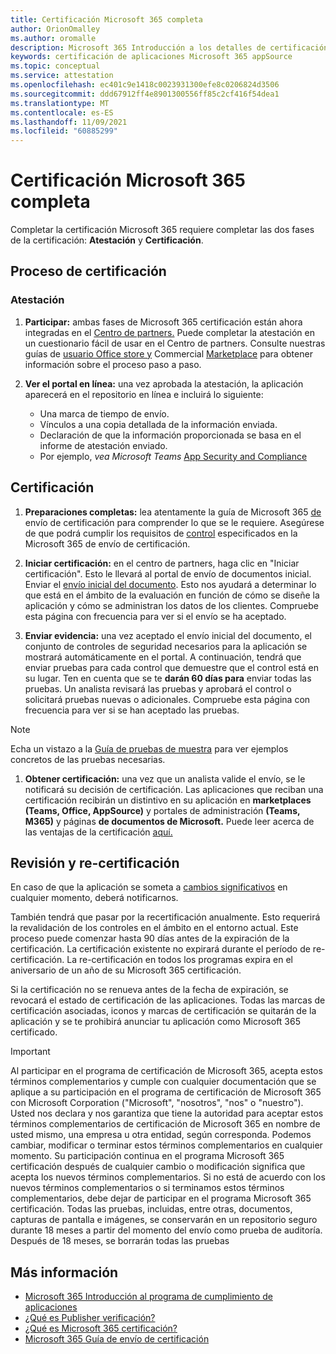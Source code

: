 ```yaml
---
title: Certificación Microsoft 365 completa
author: OrionOmalley
ms.author: oromalle
description: Microsoft 365 Introducción a los detalles de certificación
keywords: certificación de aplicaciones Microsoft 365 appSource
ms.topic: conceptual
ms.service: attestation
ms.openlocfilehash: ec401c9e1418c0023931300efe8c0206824d3506
ms.sourcegitcommit: ddd67912ff4e8901300556ff85c2cf416f54dea1
ms.translationtype: MT
ms.contentlocale: es-ES
ms.lasthandoff: 11/09/2021
ms.locfileid: "60885299"
---
```

# <a name="complete-microsoft-365-certification"></a>Certificación Microsoft 365 completa

Completar la certificación Microsoft 365 requiere completar las dos fases de la certificación: **Atestación** y **Certificación**.


## <a name="certification-process"></a>Proceso de certificación

### <a name="attestation"></a>Atestación

1. **Participar:** ambas fases de Microsoft 365 certificación están ahora integradas en el [Centro de partners.](https://partner.microsoft.com) Puede completar la atestación en un cuestionario fácil de usar en el Centro de partners. Consulte nuestras guías de [usuario Office store y](https://docs.microsoft.com/microsoft-365-app-certification/docs/userguide) Commercial [Marketplace](https://docs.microsoft.com/en-us/microsoft-365-app-certification/docs/saasuserguide) para obtener información sobre el proceso paso a paso.

1. **Ver el portal en línea:** una vez aprobada la atestación, la aplicación aparecerá en el repositorio en línea e incluirá lo siguiente:
   - Una marca de tiempo de envío.
   - Vínculos a una copia detallada de la información enviada.
   - Declaración de que la información proporcionada se basa en el informe de atestación enviado.
   - Por ejemplo, *vea Microsoft Teams* [App Security and Compliance](../teams/teams-apps.md)


## <a name="certification"></a>Certificación

1. **Preparaciones completas:** lea atentamente la guía de Microsoft 365 [de](https://docs.microsoft.com/microsoft-365-app-certification/docs/certification-submission-guide) envío de certificación para comprender lo que se le requiere. Asegúrese de que podrá cumplir los requisitos de [control]( https://docs.microsoft.com/microsoft-365-app-certification/docs/certification-submission-guide#app-certification-criteria) especificados en la Microsoft 365 de envío de certificación.

1. **Iniciar certificación:** en el centro de partners, haga clic en "Iniciar certificación". Esto le llevará al portal de envío de documentos inicial. Enviar el [envío inicial del documento](https://docs.microsoft.com/microsoft-365-app-certification/docs/certification-submission-guide#initial-document-submission). Esto nos ayudará a determinar lo que está en el ámbito de la evaluación en función de cómo se diseñe la aplicación y cómo se administran los datos de los clientes. Compruebe esta página con frecuencia para ver si el envío se ha aceptado.

1. **Enviar evidencia:** una vez aceptado el envío inicial del documento, el conjunto de controles de seguridad necesarios para la aplicación se mostrará automáticamente en el portal. A continuación, tendrá que enviar pruebas para cada control que demuestre que el control está en su lugar. Ten en cuenta que se te **darán 60 días para** enviar todas las pruebas. Un analista revisará las pruebas y aprobará el control o solicitará pruebas nuevas o adicionales. Compruebe esta página con frecuencia para ver si se han aceptado las pruebas.

>[!NOTE]
> Echa un vistazo a la [Guía de pruebas de muestra](https://docs.microsoft.com/en-us/microsoft-365-app-certification/docs/certification-sample-evidence-guide) para ver ejemplos concretos de las pruebas necesarias.

1. **Obtener certificación:** una vez que un analista valide el envío, se le notificará su decisión de certificación. Las aplicaciones que reciban una certificación recibirán un distintivo en su aplicación en **marketplaces (Teams, Office, AppSource)** y portales de administración **(Teams, M365)** y páginas **de documentos de Microsoft.** Puede leer acerca de las ventajas de la certificación [aquí.](https://docs.microsoft.com/microsoft-365-app-certification/docs/enterprise-app-certification-guide#program-benefits)


## <a name="review-and-re-certification"></a>Revisión y re-certificación
En caso de que la aplicación se someta a [cambios significativos](https://docs.microsoft.com/microsoft-365-app-certification/docs/certification-submission-guide#significant-changes) en cualquier momento, deberá notificarnos.

También tendrá que pasar por la recertificación anualmente. Esto requerirá la revalidación de los controles en el ámbito en el entorno actual. Este proceso puede comenzar hasta 90 días antes de la expiración de la certificación. La certificación existente no expirará durante el período de re-certificación. La re-certificación en todos los programas expira en el aniversario de un año de su Microsoft 365 certificación.

Si la certificación no se renueva antes de la fecha de expiración, se revocará el estado de certificación de las aplicaciones. Todas las marcas de certificación asociadas, iconos y marcas de certificación se quitarán de la aplicación y se te prohibirá anunciar tu aplicación como Microsoft 365 certificado.


> [!IMPORTANT]
> Al participar en el programa de certificación de Microsoft 365, acepta estos términos complementarios y cumple con cualquier documentación que se aplique a su participación en el programa de certificación de Microsoft 365 con Microsoft Corporation ("Microsoft", "nosotros", "nos" o "nuestro"). Usted nos declara y nos garantiza que tiene la autoridad para aceptar estos términos complementarios de certificación de Microsoft 365 en nombre de usted mismo, una empresa u otra entidad, según corresponda. Podemos cambiar, modificar o terminar estos términos complementarios en cualquier momento. Su participación continua en el programa Microsoft 365 certificación después de cualquier cambio o modificación significa que acepta los nuevos términos complementarios. Si no está de acuerdo con los nuevos términos complementarios o si terminamos estos términos complementarios, debe dejar de participar en el programa Microsoft 365 certificación.
Todas las pruebas, incluidas, entre otras, documentos, capturas de pantalla e imágenes, se conservarán en un repositorio seguro durante 18 meses a partir del momento del envío como prueba de auditoría. Después de 18 meses, se borrarán todas las pruebas

## <a name="learn-more"></a>Más información

* [Microsoft 365 Introducción al programa de cumplimiento de aplicaciones](~/overview.md)  
* [¿Qué es Publisher verificación?](https://docs.microsoft.com/azure/active-directory/develop/publisher-verification-overview)
* [¿Qué es Microsoft 365 certificación?](~/docs/enterprise-app-certification-guide.md)  
* [Microsoft 365 Guía de envío de certificación](~/docs/certification-submission-guide.md)
